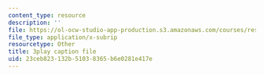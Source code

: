 ```yaml
---
content_type: resource
description: ''
file: https://ol-ocw-studio-app-production.s3.amazonaws.com/courses/res-15-003-shaping-the-future-of-work-15-662x-spring-2016/23ceb823132b51038365b6e0281e417e_DidA5vk0h_U.vtt
file_type: application/x-subrip
resourcetype: Other
title: 3play caption file
uid: 23ceb823-132b-5103-8365-b6e0281e417e
---
```

